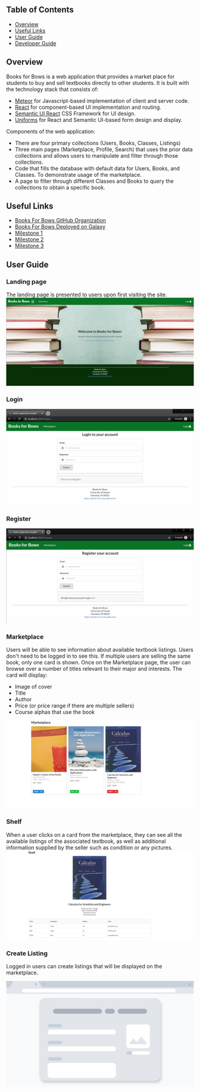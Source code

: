 ## Table of Contents

* [Overview](#overview)
* [Useful Links](#useful-links)
* [User Guide](#user-guide)
* [Developer Guide](#developer-guide)

## Overview

Books for Bows is a web application that provides a market place for students to buy and sell textbooks directly to other students. It is built with the technology stack that consists of:

* [Meteor](https://www.meteor.com/) for Javascript-based implementation of client and server code.
* [React](https://reactjs.org/) for component-based UI implementation and routing.
* [Semantic UI React](https://react.semantic-ui.com/) CSS Framework for UI design.
* [Uniforms](https://uniforms.tools/) for React and Semantic UI-based form design and display.

Components of the web application:

* There are four primary collections (Users, Books, Classes, Listings)
* Three main pages (Marketplace, Profile, Search) that uses the prior data collections and allows users to manipulate and filter through those collections.
* Code that fills the database with default data for Users, Books, and Classes. To demonstrate usage of the marketplace.
* A page to filter through different Classes and Books to query the collections to obtain a specific book.

## Useful Links

* [Books For Bows GitHub Organization](https://github.com/books-for-bows)
* [Books For Bows Deployed on Galaxy](http://books-for-bows.meteorapp.com/#/)
* [Milestone 1](https://github.com/books-for-bows/books-for-bows/projects/2)
* [Milestone 2](https://github.com/books-for-bows/books-for-bows/projects/3)
* [Milestone 3](https://github.com/books-for-bows/books-for-bows/projects/4)

## User Guide

### Landing page

The landing page is presented to users upon first visiting the site.
![Landing Page Image](assets/images/prototypes/landing-mockup0.png "Landing Page")

### Login

![Login Page](assets/images/prototypes/login-mockup.png "Login Page")

### Register

![Register Page](assets/images/prototypes/register-mockup.png "Register Page")

### Marketplace

Users will be able to see information about available textbook listings. Users don't need to be logged in to see this. If multiple users are selling the same book, only one card is shown. Once on the Marketplace page, the user can browse over a number of titles relevant to their major and interests.
 The card will display:

* Image of cover
* Title
* Author
* Price (or price range if there are multiple sellers)
* Course alphas that use the book

![Marketplace Page](assets/images/prototypes/marketplace-mockup.png "Marketplace Page")

### Shelf

When a user clicks on a card from the marketplace, they can see all the available listings of the associated textbook, as well as additional information supplied by the seller such as condition or any pictures.
![Shelf Page](assets/images/prototypes/shelf-mockup.png "Shelf Page")

### Create Listing

Logged in users can create listings that will be displayed on the marketplace.

![Create Listing Page](assets/images/prototypes/createlisting-mockup.png "Create Listing Page")
